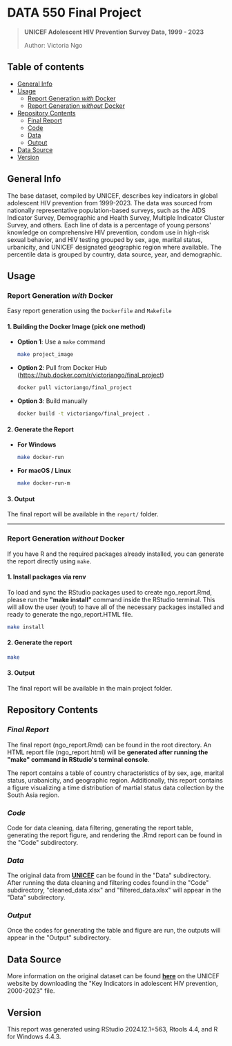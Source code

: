 # DATA 550 Final Project

> **UNICEF Adolescent HIV Prevention Survey Data, 1999 - 2023**
>
> Author: Victoria Ngo

## Table of contents

-   [General Info](#general-info)
-   [Usage](#usage)
    -   [Report Generation *with* Docker](#report-generation-with-docker)
    -   [Report Generation *without* Docker](#report-generation-without-docker)
-   [Repository Contents](#repository-contents)
    -   [Final Report](#final-report)
    -   [Code](#code)
    -   [Data](#data)
    -   [Output](#output)
-   [Data Source](#data-source)
-   [Version](#version)

## General Info

The base dataset, compiled by UNICEF, describes key indicators in global adolescent HIV prevention from 1999-2023. The data was sourced from nationally representative population-based surveys, such as the AIDS Indicator Survey, Demographic and Health Survey, Multiple Indicator Cluster Survey, and others. Each line of data is a percentage of young persons' knowledge on comprehensive HIV prevention, condom use in high-risk sexual behavior, and HIV testing grouped by sex, age, marital status, urbanicity, and UNICEF designated geographic region where available. The percentile data is grouped by country, data source, year, and demographic.

## Usage

### **Report Generation *with* Docker**

Easy report generation using the `Dockerfile` and `Makefile`

#### 1. Building the Docker Image (pick one method)

-   **Option 1**: Use a `make` command

    ``` bash
    make project_image
    ```

-   **Option 2**: Pull from Docker Hub (<https://hub.docker.com/r/victoriango/final_project>)

    ``` bash
    docker pull victoriango/final_project
    ```

-   **Option 3**: Build manually

    ``` bash
    docker build -t victoriango/final_project .
    ```

#### 2. Generate the Report

-   **For Windows**

    ``` bash
    make docker-run
    ```

-   **For macOS / Linux**

    ``` bash
    make docker-run-m
    ```

#### 3. Output

The final report will be available in the `report/` folder.

------------------------------------------------------------------------

### **Report Generation *without* Docker**

If you have R and the required packages already installed, you can generate the report directly using `make`.

#### 1. Install packages via renv

To load and sync the RStudio packages used to create ngo_report.Rmd, please run the **"make install"** command inside the RStudio terminal. This will allow the user (you!) to have all of the necessary packages installed and ready to generate the ngo_report.HTML file.

``` bash
make install
```

#### 2. Generate the report

``` bash
make
```

#### 3. Output

The final report will be available in the main project folder.

## Repository Contents 

### *Final Report*

The final report (ngo_report.Rmd) can be found in the root directory. An HTML report file (ngo_report.html) will be **generated after running the "make" command in RStudio's terminal console**.

The report contains a table of country characteristics of by sex, age, marital status, urabanicity, and geographic region. Additionally, this report contains a figure visualizing a time distribution of martial status data collection by the South Asia region.

### *Code*

Code for data cleaning, data filtering, generating the report table, generating the report figure, and rendering the .Rmd report can be found in the "Code" subdirectory.

### *Data*

The original data from [**UNICEF**](https://data.unicef.org/resources/dataset/hiv-aids-statistical-tables/) can be found in the "Data" subdirectory. After running the data cleaning and filtering codes found in the "Code" subdirectory, "cleaned_data.xlsx" and "filtered_data.xlsx" will appear in the "Data" subdirectory.

### *Output*

Once the codes for generating the table and figure are run, the outputs will appear in the "Output" subdirectory.

## Data Source

More information on the original dataset can be found [**here**](https://data.unicef.org/resources/dataset/hiv-aids-statistical-tables/) on the UNICEF website by downloading the "Key Indicators in adolescent HIV prevention, 2000-2023" file.

## Version

This report was generated using RStudio 2024.12.1+563, Rtools 4.4, and R for Windows 4.4.3.
